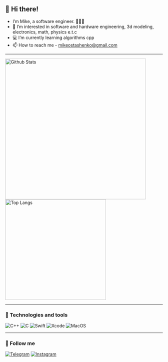 ## 👋 Hi there! 
- I’m Mike, a software engineer. 👨🏻‍💻
- 👀 I’m interested in software and hardware engineering, 3d modeling, electronics, math, physics e.t.c 
- 💻 I’m currently learning algorithms cpp
- 📫 How to reach me - mikeostashenko@gmail.com

---
<img width="450px" align="left" alt="Github Stats" src="https://github-readme-stats.vercel.app/api?username=Mikeost&show_icons=true&hide_border=true&theme=dark">
<img width="322px" align="down" alt="Top Langs" src="https://github-readme-stats.vercel.app/api/top-langs/?username=Mikeost&theme=dark&layout=compire&langs_count=8">

---
### 🔧 Technologies and tools
![C++](https://img.shields.io/badge/-C++-090909?style=for-the-badge&logo=c%2b%2b)
![C](https://img.shields.io/badge/-C-090909?style=for-the-badge&logo=c)
![Swift](https://img.shields.io/badge/-Swift-090909?style=for-the-badge&logo=swift)
![Xcode](https://img.shields.io/badge/-Xcode-090909?style=for-the-badge&logo=xcode)
![MacOS](https://img.shields.io/badge/-MacOS-090909?style=for-the-badge&logo=apple)

---
### 🖤 Follow me
[![Telegram](https://img.shields.io/badge/-Telegram-090909?style=for-the-badge&logo=telegram)](https://t.me/mikeostdev)
[![Instagram](https://img.shields.io/badge/-Instagram-090909?style=for-the-badge&logo=instagram)](https://www.instagram.com/mcbrauni/)
